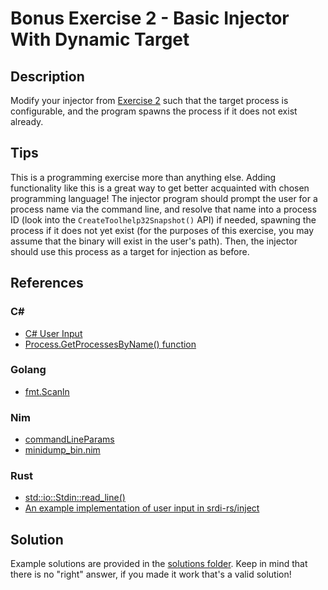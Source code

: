 # Bonus Exercise 2 - Basic Injector With Dynamic Target

## Description

Modify your injector from [Exercise 2](../Exercise%202%20-%20Basic%20Shellcode%20Injector/) such that the target process is configurable, and the program spawns the process if it does not exist already.

## Tips

This is a programming exercise more than anything else. Adding functionality like this is a great way to get better acquainted with chosen programming language! The injector program should prompt the user for a process name via the command line, and resolve that name into a process ID (look into the `CreateToolhelp32Snapshot()` API) if needed, spawning the process if it does not yet exist (for the purposes of this exercise, you may assume that the binary will exist in the user's path). Then, the injector should use this process as a target for injection as before.

## References

### C#

- [C# User Input](https://www.w3schools.com/cs/cs_user_input.php)
- [Process.GetProcessesByName() function](https://docs.microsoft.com/en-us/dotnet/api/system.diagnostics.process.getprocessesbyname)

### Golang

- [fmt.Scanln](https://pkg.go.dev/fmt#Scanln)

### Nim

- [commandLineParams](https://nim-lang.org/docs/os.html#commandLineParams)
- [minidump_bin.nim](https://github.com/byt3bl33d3r/OffensiveNim/blob/965c44cec96575758eaa42622f699b6ea0d1041a/src/minidump_bin.nim#L36-L48)

### Rust

- [std::io::Stdin::read_line()](https://doc.rust-lang.org/stable/std/io/struct.Stdin.html#method.read_line)
- [An example implementation of user input in srdi-rs/inject](https://github.com/trickster0/OffensiveRust/blob/master/memN0ps/srdi-rs/inject/src/main.rs#L115-L119)

## Solution

Example solutions are provided in the [solutions folder](solutions/). Keep in mind that there is no "right" answer, if you made it work that's a valid solution! 